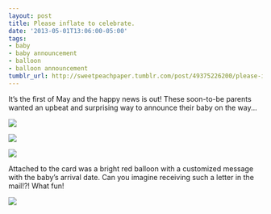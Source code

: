 ```yaml
---
layout: post
title: Please inflate to celebrate.
date: '2013-05-01T13:06:00-05:00'
tags:
- baby
- baby announcement
- balloon
- balloon announcement
tumblr_url: http://sweetpeachpaper.tumblr.com/post/49375226200/please-inflate-to-celebrate
---
```

It’s the first of May and the happy news is out! These soon-to-be parents wanted an upbeat and surprising way to announce their baby on the way...

![](http://media.tumblr.com/e3abfe89554f4b35a21155f38b13aac5/tumblr_inline_mm4vni73oo1qz4rgp.jpg)

![](http://media.tumblr.com/11d63385f31da900d898cda43427f869/tumblr_inline_mm4v8k3zsL1qz4rgp.jpg)

![](http://media.tumblr.com/32441bd1d612142c44e4b331f3fd580c/tumblr_inline_mm4v8rnVAZ1qz4rgp.jpg)

Attached to the card was a bright red balloon with a customized message with the baby’s arrival date. Can you imagine receiving such a letter in the mail!?! What fun!

![](http://media.tumblr.com/ce4dd69f05fe8be1e803155fc4ded3c2/tumblr_inline_mm4v9l5QDQ1qz4rgp.jpg)
